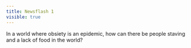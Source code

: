 ---title: Newsflash 1visible: true---<p style="margin-top: 1em; margin-right: 0px; margin-bottom: 1em; margin-left: 0px; padding: 0px;">
  In a world where obsiety is an epidemic, how can there be people staving and a lack of food in the world?
</p>